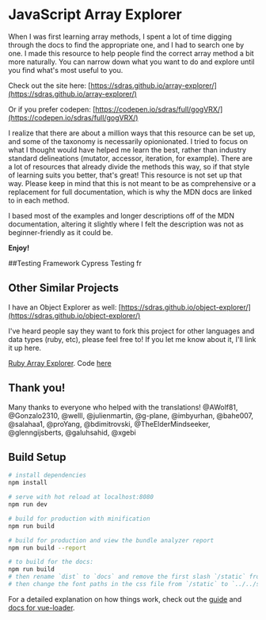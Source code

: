 # JavaScript Array Explorer

When I was first learning array methods, I spent a lot of time digging through the docs to find the appropriate one, and I had to search one by one. I made this resource to help people find the correct array method a bit more naturally. You can narrow down what you want to do and explore until you find what's most useful to you.

Check out the site here: [https://sdras.github.io/array-explorer/](https://sdras.github.io/array-explorer/)

Or if you prefer codepen: [https://codepen.io/sdras/full/gogVRX/](https://codepen.io/sdras/full/gogVRX/)

I realize that there are about a million ways that this resource can be set up, and some of the taxonomy is necessarily opionionated. I tried to focus on what I thought would have helped me learn the best, rather than industry standard delineations (mutator, accessor, iteration, for example). There are a lot of resources that already divide the methods this way, so if that style of learning suits you better, that's great! This resource is not set up that way. Please keep in mind that this is not meant to be as comprehensive or a replacement for full documentation, which is why the MDN docs are linked to in each method.

I based most of the examples and longer descriptions off of the MDN documentation, altering it slightly where I felt the description was not as beginner-friendly as it could be.

**Enjoy!**

##Testing Framework
Cypress Testing fr

## Other Similar Projects

I have an Object Explorer as well: [https://sdras.github.io/object-explorer/](https://sdras.github.io/object-explorer/)

I've heard people say they want to fork this project for other languages and data types (ruby, etc), please feel free to! If you let me know about it, I'll link it up here.

[Ruby Array Explorer](https://contrepoint.github.io/ruby-array-explorer/). Code [here](https://github.com/contrepoint/ruby-array-explorer)

## Thank you!

Many thanks to everyone who helped with the translations! @AWolf81, @Gonzalo2310, @welll, @julienmartin, @g-plane, @imbyurhan, @bahe007, @salahaa1, @proYang, @bdimitrovski, @TheElderMindseeker, @glenngijsberts, @galuhsahid, @xgebi

## Build Setup

```bash
# install dependencies
npm install

# serve with hot reload at localhost:8080
npm run dev

# build for production with minification
npm run build

# build for production and view the bundle analyzer report
npm run build --report

# to build for the docs:
npm run build
# then rename `dist` to `docs` and remove the first slash `/static` from `static` in `index.html`
# then change the font paths in the css file from `/static` to `../../static`
```

For a detailed explanation on how things work, check out the [guide](http://vuejs-templates.github.io/webpack/) and [docs for vue-loader](http://vuejs.github.io/vue-loader).
